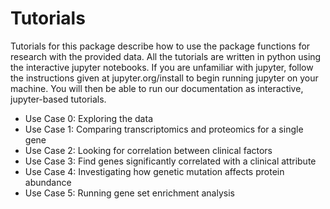 # Tutorials

Tutorials for this package describe how to use the package functions for research with the provided data. All the tutorials are written in python using the interactive jupyter notebooks. If you are unfamiliar with jupyter, follow the instructions given at jupyter.org/install to begin running jupyter on your machine. You will then be able to run our documentation as interactive, jupyter-based tutorials.

<ul>
  <li>Use Case 0: Exploring the data</li>
  <li>Use Case 1: Comparing transcriptomics and proteomics for a single gene</li>
  <li>Use Case 2: Looking for correlation between clinical factors</li>
  <li>Use Case 3: Find genes significantly correlated with a clinical attribute</li>
  <li>Use Case 4: Investigating how genetic mutation affects protein abundance</li>
  <li>Use Case 5: Running gene set enrichment analysis</li>
</ul>

